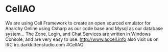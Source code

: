 CellAO
======

We are using Cell Framework to create an open sourced emulator for Anarchy Online using Csharp as our code base and Mysql as our database system... The Zone, Login, and Chat Services are written in Windows Console, and are very easy to use. http://www.aocell.info  also visit us on IRC irc.darkkittenstudio.com #CellAO 

